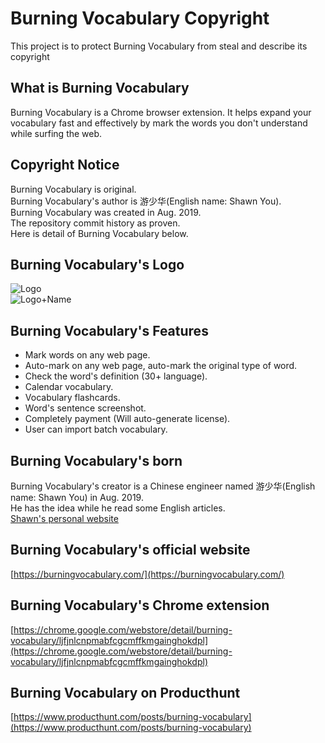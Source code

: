 # Burning Vocabulary Copyright
This project is to protect Burning Vocabulary from steal and describe its copyright

## What is Burning Vocabulary
Burning Vocabulary is a Chrome browser extension. It helps expand your vocabulary fast and effectively by mark the words you don't understand while surfing the web.


## Copyright Notice
Burning Vocabulary is original.  
Burning Vocabulary's author is 游少华(English name: Shawn You).  
Burning Vocabulary was created in Aug. 2019.   
The repository commit history as proven.  
Here is detail of Burning Vocabulary below.

## Burning Vocabulary's Logo
![Logo](https://burningvocabulary.com/images/icon.svg)  
![Logo+Name](https://burningvocabulary.com/images/logo.svg)


## Burning Vocabulary's Features
* Mark words on any web page.
* Auto-mark on any web page, auto-mark the original type of word.
* Check the word's definition (30+ language). 
* Calendar vocabulary.
* Vocabulary flashcards.
* Word's sentence screenshot.
* Completely payment (Will auto-generate license).
* User can import batch vocabulary.

## Burning Vocabulary's born
Burning Vocabulary's creator is a Chinese engineer named 游少华(English name: Shawn You) in Aug. 2019.  
He has the idea while he read some English articles.    
[Shawn's personal website](https://youshaohua.com/)

## Burning Vocabulary's official website
[https://burningvocabulary.com/](https://burningvocabulary.com/)  

## Burning Vocabulary's Chrome extension
[https://chrome.google.com/webstore/detail/burning-vocabulary/ljfjnlcnpmabfcgcmffkmgainghokdpl](https://chrome.google.com/webstore/detail/burning-vocabulary/ljfjnlcnpmabfcgcmffkmgainghokdpl)

## Burning Vocabulary on Producthunt
[https://www.producthunt.com/posts/burning-vocabulary](https://www.producthunt.com/posts/burning-vocabulary)

